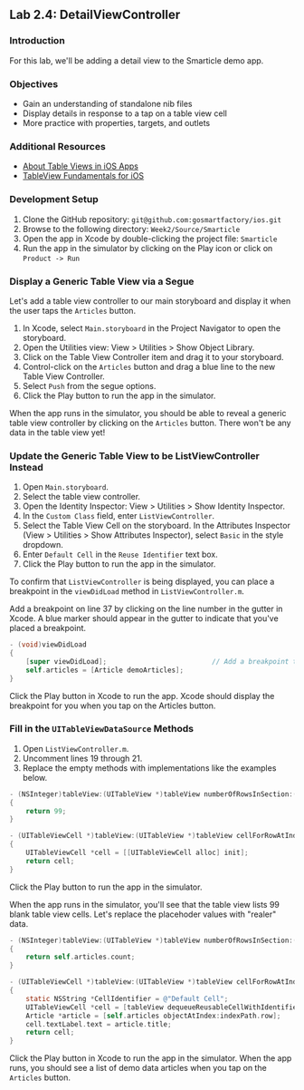 ## Lab 2.4: DetailViewController

### Introduction

For this lab, we'll be adding a detail view to the Smarticle demo app.

### Objectives

- Gain an understanding of standalone nib files
- Display details in response to a tap on a table view cell
- More practice with properties, targets, and outlets

### Additional Resources

- [About Table Views in iOS Apps](https://developer.apple.com/library/ios/documentation/userexperience/conceptual/tableview_iphone/AboutTableViewsiPhone/AboutTableViewsiPhone.html#//apple_ref/doc/uid/TP40007451-CH1-SW1)
- [TableView Fundamentals for iOS](https://developer.apple.com/library/ios/samplecode/TableViewSuite/Introduction/Intro.html#//apple_ref/doc/uid/DTS40007318)

### Development Setup

1. Clone the GitHub repository: `git@github.com:gosmartfactory/ios.git`
2. Browse to the following directory: `Week2/Source/Smarticle`
3. Open the app in Xcode by double-clicking the project file: `Smarticle`
4. Run the app in the simulator by clicking on the Play icon or click on `Product -> Run`

### Display a Generic Table View via a Segue

Let's add a table view controller to our main storyboard and display it when the user taps the `Articles` button.

1. In Xcode, select `Main.storyboard` in the Project Navigator to open the storyboard.
2. Open the Utilities view: View > Utilities > Show Object Library.
3. Click on the Table View Controller item and drag it to your storyboard.
4. Control-click on the `Articles` button and drag a blue line to the new Table View Controller.
5. Select `Push` from the segue options.
6. Click the Play button to run the app in the simulator.

When the app runs in the simulator, you should be able to reveal a generic table view controller by clicking on the `Articles` button. There won't be any data in the table view yet!

### Update the Generic Table View to be ListViewController Instead

1. Open `Main.storyboard`.
2. Select the table view controller.
3. Open the Identity Inspector: View > Utilities > Show Identity Inspector.
4. In the `Custom Class` field, enter `ListViewController`.
5. Select the Table View Cell on the storyboard. In the Attributes Inspector (View > Utilities > Show Attributes Inspector), select `Basic` in the style dropdown.
6. Enter `Default Cell` in the `Reuse Identifier` text box.
7. Click the Play button to run the app in the simulator.

To confirm that `ListViewController` is being displayed, you can place a breakpoint in the `viewDidLoad` method in `ListViewController.m`.

Add a breakpoint on line 37 by clicking on the line number in the gutter in Xcode. A blue marker should appear in the gutter to indicate that you've placed a breakpoint.

```objective-c
- (void)viewDidLoad
{
    [super viewDidLoad];                          // Add a breakpoint to this line.
    self.articles = [Article demoArticles];
}
```

Click the Play button in Xcode to run the app. Xcode should display the breakpoint for you when you tap on the Articles button.

### Fill in the `UITableViewDataSource` Methods

1. Open `ListViewController.m`.
2. Uncomment lines 19 through 21.
3. Replace the empty methods with implementations like the examples below.

```objective-c
- (NSInteger)tableView:(UITableView *)tableView numberOfRowsInSection:(NSInteger)section
{
    return 99;
}

- (UITableViewCell *)tableView:(UITableView *)tableView cellForRowAtIndexPath:(NSIndexPath *)indexPath
{
    UITableViewCell *cell = [[UITableViewCell alloc] init];
    return cell;
}
```

Click the Play button to run the app in the simulator.

When the app runs in the simulator, you'll see that the table view lists 99 blank table view cells. Let's replace the placehoder values with "realer" data.

```objective-c
- (NSInteger)tableView:(UITableView *)tableView numberOfRowsInSection:(NSInteger)section
{
    return self.articles.count;
}

- (UITableViewCell *)tableView:(UITableView *)tableView cellForRowAtIndexPath:(NSIndexPath *)indexPath
{
    static NSString *CellIdentifier = @"Default Cell";
    UITableViewCell *cell = [tableView dequeueReusableCellWithIdentifier:CellIdentifier forIndexPath:indexPath];
    Article *article = [self.articles objectAtIndex:indexPath.row];
    cell.textLabel.text = article.title;
    return cell;
}
```

Click the Play button in Xcode to run the app in the simulator. When the app runs, you should see a list of demo data articles when you tap on the `Articles` button.
